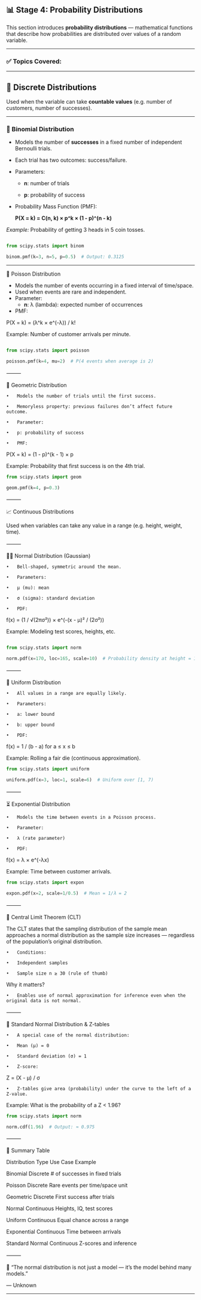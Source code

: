 ## 📊 Stage 4: Probability Distributions



This section introduces **probability distributions** — mathematical functions that describe how probabilities are distributed over values of a random variable.



---



### ✅ Topics Covered:



---



## 🎲 Discrete Distributions



Used when the variable can take **countable values** (e.g. number of customers, number of successes).



---



### 🧮 Binomial Distribution



- Models the number of **successes** in a fixed number of independent Bernoulli trials.

- Each trial has two outcomes: success/failure.

- Parameters:  

  - **n**: number of trials  

  - **p**: probability of success



- Probability Mass Function (PMF):  

  **P(X = k) = C(n, k) × p^k × (1 - p)^(n - k)**



*Example:* Probability of getting 3 heads in 5 coin tosses.



```python

from scipy.stats import binom

binom.pmf(k=3, n=5, p=0.5)  # Output: 0.3125

```



---



🔢 Poisson Distribution


- Models the number of events occurring in a fixed interval of time/space.
- Used when events are rare and independent.
- Parameter:
  - **n**: λ (lambda): expected number of occurrences
- PMF:

P(X = k) = (λ^k × e^(-λ)) / k!



Example: Number of customer arrivals per minute.

```python

from scipy.stats import poisson

poisson.pmf(k=4, mu=2)  # P(4 events when average is 2)

```



⸻



🎯 Geometric Distribution

	•	Models the number of trials until the first success.

	•	Memoryless property: previous failures don’t affect future outcome.

	•	Parameter:

	•	p: probability of success

	•	PMF:

P(X = k) = (1 - p)^(k - 1) × p



Example: Probability that first success is on the 4th trial.


```python
from scipy.stats import geom

geom.pmf(k=4, p=0.3)

```



⸻



📈 Continuous Distributions



Used when variables can take any value in a range (e.g. height, weight, time).



⸻



🧘‍♂️ Normal Distribution (Gaussian)

	•	Bell-shaped, symmetric around the mean.

	•	Parameters:

	•	μ (mu): mean

	•	σ (sigma): standard deviation

	•	PDF:

f(x) = (1 / √(2πσ²)) × e^(-(x - μ)² / (2σ²))



Example: Modeling test scores, heights, etc.

```python

from scipy.stats import norm

norm.pdf(x=170, loc=165, scale=10)  # Probability density at height = 170 cm
```




⸻



🎲 Uniform Distribution

	•	All values in a range are equally likely.

	•	Parameters:

	•	a: lower bound

	•	b: upper bound

	•	PDF:

f(x) = 1 / (b - a) for a ≤ x ≤ b



Example: Rolling a fair die (continuous approximation).


```python
from scipy.stats import uniform

uniform.pdf(x=3, loc=1, scale=6)  # Uniform over [1, 7)

```



⸻



⏳ Exponential Distribution

	•	Models the time between events in a Poisson process.

	•	Parameter:

	•	λ (rate parameter)

	•	PDF:

f(x) = λ × e^(-λx)



Example: Time between customer arrivals.


```python
from scipy.stats import expon

expon.pdf(x=2, scale=1/0.5)  # Mean = 1/λ = 2

```



⸻



📘 Central Limit Theorem (CLT)



The CLT states that the sampling distribution of the sample mean approaches a normal distribution as the sample size increases — regardless of the population’s original distribution.



	•	Conditions:

	•	Independent samples

	•	Sample size n ≥ 30 (rule of thumb)



Why it matters?

	•	Enables use of normal approximation for inference even when the original data is not normal.



⸻



📏 Standard Normal Distribution & Z-tables

	•	A special case of the normal distribution:

	•	Mean (μ) = 0

	•	Standard deviation (σ) = 1

	•	Z-score:

Z = (X - μ) / σ

	•	Z-tables give area (probability) under the curve to the left of a Z-value.



Example: What is the probability of a Z < 1.96?


```python
from scipy.stats import norm

norm.cdf(1.96)  # Output: ≈ 0.975
```




⸻



📌 Summary Table



Distribution	Type	Use Case Example

Binomial	Discrete	# of successes in fixed trials

Poisson	Discrete	Rare events per time/space unit

Geometric	Discrete	First success after trials

Normal	Continuous	Heights, IQ, test scores

Uniform	Continuous	Equal chance across a range

Exponential	Continuous	Time between arrivals

Standard Normal	Continuous	Z-scores and inference





⸻



🧠 “The normal distribution is not just a model — it’s the model behind many models.”

— Unknown



---
